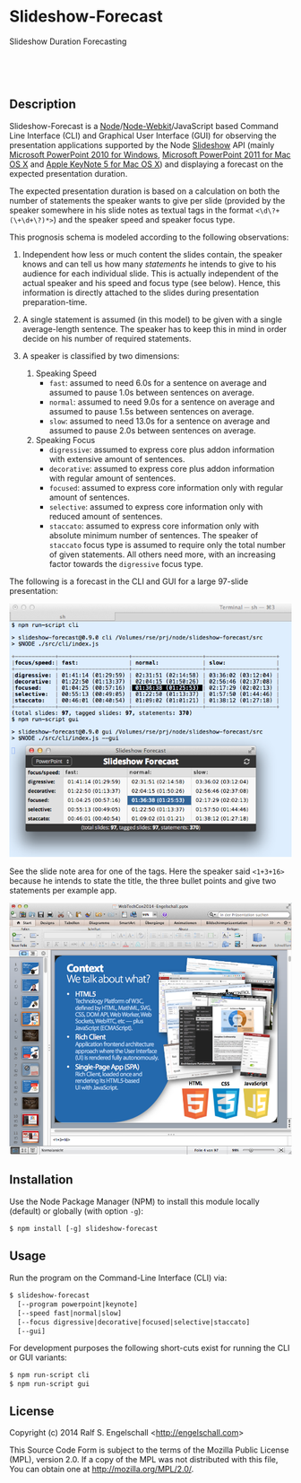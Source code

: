 
Slideshow-Forecast
==================

Slideshow Duration Forecasting

<p/>
<img src="https://nodei.co/npm/slideshow-forecast.png?downloads=true&stars=true" alt=""/>

<p/>
<img src="https://david-dm.org/rse/slideshow-forecast.png" alt=""/>

Description
-----------

Slideshow-Forecast is a
[Node](http://nodejs.org/)/[Node-Webkit](https://github.com/rogerwang/node-webkit)/JavaScript
based Command Line Interface (CLI) and Graphical User Interface (GUI) for observing
the presentation applications supported by the Node [Slideshow](https://github.com/rse/slideshow) API
(mainly [Microsoft PowerPoint 2010 for Windows](http://office.microsoft.com/en-us/powerpoint/),
[Microsoft PowerPoint 2011 for Mac OS X](http://www.microsoft.com/mac/powerpoint) and
[Apple KeyNote 5 for Mac OS X](http://www.apple.com/mac/keynote/))
and displaying a forecast on the expected presentation duration.

The expected presentation duration is based on a calculation on both the number of statements the speaker
wants to give per slide (provided by the speaker somewhere in his slide notes as textual tags in the
format `<\d\?+(\+\d+\?)*>`) and the speaker speed and speaker focus type.

This prognosis schema is modeled according to the following observations:

1. Independent how less or much content the slides contain,
   the speaker knows and can tell us how many _statements_ he intends
   to give to his audience for each individual slide. This is actually
   independent of the actual speaker and his speed and focus type (see
   below). Hence, this information is directly attached to the slides
   during presentation preparation-time.

2. A single statement is assumed (in this model) to be given with a
   single average-length sentence. The speaker has to keep this
   in mind in order decide on his number of required statements.

3. A speaker is classified by two dimensions:
   1. Speaking Speed<br/>
      - `fast`:   assumed to need  6.0s for a sentence on average and assumed to pause 1.0s between sentences on average.
      - `normal`: assumed to need  9.0s for a sentence on average and assumed to pause 1.5s between sentences on average.
      - `slow`:   assumed to need 13.0s for a sentence on average and assumed to pause 2.0s between sentences on average.
   2. Speaking Focus<br/>
      - `digressive`: assumed to express core plus addon information with extensive amount of sentences.
      - `decorative`: assumed to express core plus addon information with regular amount of sentences.
      - `focused`:    assumed to express core information only with regular amount of sentences.
      - `selective`:  assumed to express core information only with reduced amount of sentences.
      - `staccato`:   assumed to express core information only with absolute minimum number of sentences.
   The speaker of `staccato` focus type is assumed to require only the total number of given statements. All
   others need more, with an increasing factor towards the `digressive` focus type.

The following is a forecast in the CLI and GUI for a large 97-slide presentation:

![Screenshot 1](screenshot1.png "Screenshot 1")

See the slide note area for one of the tags. Here the speaker said `<1+3+16>`
because he intends to state the title, the three bullet points and give
two statements per example app.

![Screenshot 2](screenshot2.png "Screenshot 2")

Installation
------------

Use the Node Package Manager (NPM) to install this module
locally (default) or globally (with option `-g`):

    $ npm install [-g] slideshow-forecast

Usage
-----

Run the program on the Command-Line Interface (CLI) via:

    $ slideshow-forecast
      [--program powerpoint|keynote]
      [--speed fast|normal|slow]
      [--focus digressive|decorative|focused|selective|staccato]
      [--gui]

For development purposes the following short-cuts exist
for running the CLI or GUI variants:

    $ npm run-script cli
    $ npm run-script gui

License
-------

Copyright (c) 2014 Ralf S. Engelschall &lt;http://engelschall.com&gt;

This Source Code Form is subject to the terms of the Mozilla Public
License (MPL), version 2.0. If a copy of the MPL was not distributed
with this file, You can obtain one at http://mozilla.org/MPL/2.0/.

